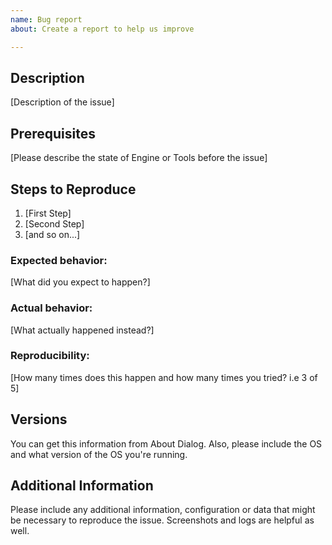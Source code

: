 ```yaml
---
name: Bug report
about: Create a report to help us improve

---
```


## Description

[Description of the issue]

## Prerequisites

[Please describe the state of Engine or Tools before the issue]

## Steps to Reproduce

1. [First Step]
2. [Second Step]
3. [and so on...]

### Expected behavior:

[What did you expect to happen?]

### Actual behavior:

[What actually happened instead?]

### Reproducibility:

[How many times does this happen and how many times you tried? i.e 3 of 5]

## Versions

You can get this information from About Dialog. Also, please include the OS and what version of the OS you're running.

## Additional Information

Please include any additional information, configuration or data that might be necessary to reproduce the issue. Screenshots and logs are helpful as well.
